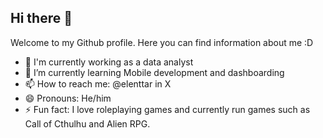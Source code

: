 ## Hi there 👋

Welcome to my Github profile. 
Here you can find information about me :D

- 🔭 I'm currently working as a data analyst
- 🌱 I’m currently learning Mobile development and dashboarding
- 📫 How to reach me: @elenttar in X
- 😄 Pronouns: He/him
- ⚡ Fun fact: I love roleplaying games and currently run games such as Call of Cthulhu and Alien RPG. 
